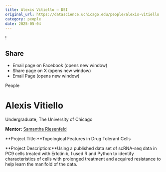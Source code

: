 ```yaml
---
title: Alexis Vitiello – DSI
original_url: https://datascience.uchicago.edu/people/alexis-vitiello
category: people
date: 2025-05-04
---
```


<!-- Table-like structure detected -->

!

## Share

* Email page on Facebook (opens new window)
* Share page on X (opens new window)
* Email Page (opens new window)

<!-- Table-like structure detected -->

People

# Alexis Vitiello

Undergraduate, The University of Chicago

**Mentor:** [Samantha Riesenfeld](https://pme.uchicago.edu/faculty/samantha-riesenfeld)

**Project Title:**Topological Features in Drug Tolerant Cells

**Project Description:**Using a published data set of scRNA-seq data in PC9 cells treated with Erlotinib, I used R and Python to identify characteristics of cells with prolonged treatment and acquired resistance to help learn the manifold of the data.